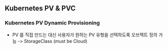 ## Kubernetes PV & PVC

### Kubernetes PV Dynamic Provisioning
* PV 를 직접 만드는 대신 사용자가 원하는 PV 유형을 선택하도록 오브젝트 정의 가능 -> StorageClass (must be Cloud)